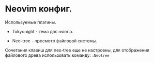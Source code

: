 # Neovim конфиг.

Используемые плагины.

- Tokyonight - тема для nvim`а.

- Neo-tree - просмотр файловой системы.

Сочетания клавиш для neo-tree еще не настроены, для отображения файлового древа использовать команду:
`:Neotree`
